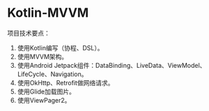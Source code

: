 # Kotlin-MVVM
项目技术要点：
1. 使用Kotlin编写（协程、DSL）。
2. 使用MVVM架构。
3. 使用Android Jetpack组件：DataBinding、LiveData、ViewModel、LifeCycle、Navigation。
4. 使用OkHttp、Retrofit做网络请求。
5. 使用Glide加载图片。
6. 使用ViewPager2。